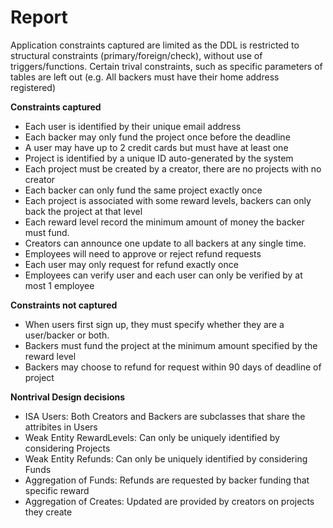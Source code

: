 Report
======

Application constraints captured are limited as the DDL is restricted to structural constraints (primary/foreign/check), without use of triggers/functions.
Certain trival constraints, such as specific parameters of tables are left out (e.g. All backers must have their home address registered) 

**Constraints captured**
- Each user is identified by their unique email address
- Each backer may only fund the project once before the deadline
- A user may have up to 2 credit cards but must have at least one
- Project is identified by a unique ID auto-generated by the system
- Each project must be created by a creator, there are no projects with no creator
- Each backer can only fund the same project exactly once
- Each project is associated with some reward levels, backers can only back the project at that level
- Each reward level record the minimum amount of money the backer must fund.
- Creators can announce one update to all backers at any single time. 
- Employees will need to approve or reject refund requests
- Each user may only request for refund exactly once
- Employees can verify user and each user can only be verified by at most 1 employee

**Constraints not captured**
- When users first sign up, they must specify whether they are a user/backer or both.
- Backers must fund the project at the minimum amount specified by the reward level
- Backers may choose to refund for request within 90 days of deadline of project

**Nontrival Design decisions**
- ISA Users: Both Creators and Backers are subclasses that share the attribites in Users
- Weak Entity RewardLevels: Can only be uniquely identified by considering Projects
- Weak Entity Refunds: Can only be uniquely identified by considering Funds
- Aggregation of Funds: Refunds are requested by backer funding that specific reward
- Aggregation of Creates: Updated are provided by creators on projects they create
